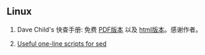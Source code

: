 ## Linux

1. Dave Child's 快查手册: 免费 [PDF版本](https://github.com/StatBiomed/YHLab-guide/tree/master/studying/files/davechild_linux-command-line.pdf) 以及
   [html版本](https://cheatography.com/davechild/cheat-sheets/linux-command-line/)。感谢作者。

2. [Useful one-line scripts for sed](http://sed.sourceforge.net/sed1line.txt)

